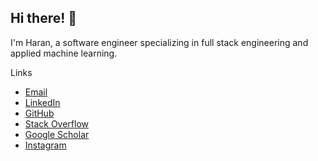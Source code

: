 ## Hi there! 👋

I'm Haran, a software engineer specializing in full stack engineering and applied machine learning.

Links
- [Email](mailto:haranrajkumar97@gmail.com)
- [LinkedIn](https://www.linkedin.com/in/haranrk/)
- [GitHub](https://github.com/haranrk)
- [Stack Overflow](https://stackoverflow.com/users/6523063/haran-rajkumar)
- [Google Scholar](https://scholar.google.com/citations?user=ixDg0P4AAAAJ&hl=en)
- [Instagram](https://www.instagram.com/haran.rk/)